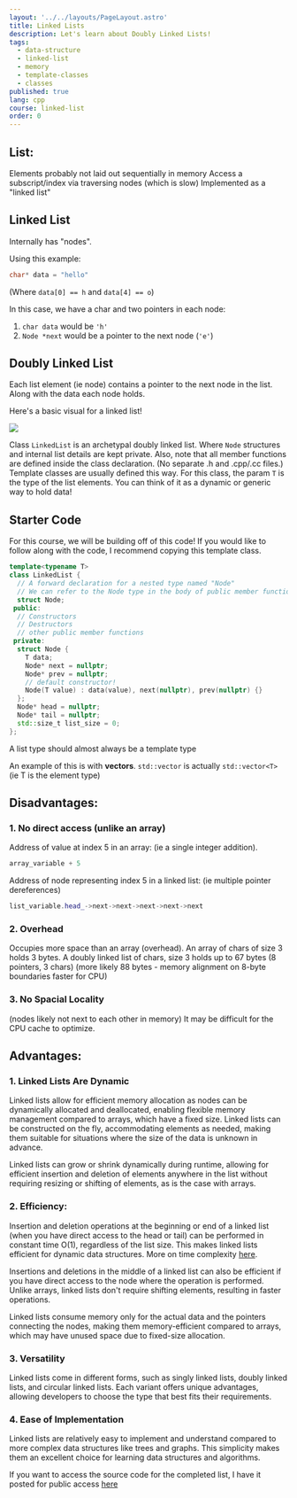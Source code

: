 ```yaml
---
layout: '../../layouts/PageLayout.astro'
title: Linked Lists
description: Let's learn about Doubly Linked Lists!
tags:
  - data-structure
  - linked-list
  - memory
  - template-classes
  - classes
published: true
lang: cpp
course: linked-list
order: 0
---
```


## List:
Elements probably not laid out sequentially in memory
Access a subscript/index via traversing nodes (which is slow)
Implemented as a "linked list"

## Linked List
Internally has "nodes".

Using this example:
```cpp
char* data = "hello"
```

(Where `data[0] == h` and `data[4] == o`)

In this case, we have a char and two pointers in each node:
1. `char data` would be `'h'`
2. `Node *next` would be a pointer to the next node (`'e'`)

## Doubly Linked List
Each list element (ie node) contains a pointer to the next node in the list. Along with the data each node holds.

Here's a basic visual for a linked list!

![](/svg/linked-list.svg)

Class `LinkedList` is an archetypal doubly linked list. Where `Node` structures and internal list details are kept private. Also, note that all member functions are defined inside the class declaration. (No separate .h and .cpp/.cc files.) Template classes are usually defined this way. For this class, the param `T` is the type of the list elements. You can think of it as a dynamic or generic way to hold data!

## Starter Code
For this course, we will be building off of this code! If you would like to follow along with the code, I recommend copying this template class.
```cpp
template<typename T>
class LinkedList {
  // A forward declaration for a nested type named "Node"
  // We can refer to the Node type in the body of public member functions even though it hasn't been fully defined yet
  struct Node;
 public:
  // Constructors
  // Destructors
  // other public member functions
 private:
  struct Node {
    T data;
    Node* next = nullptr;
    Node* prev = nullptr;
    // default constructor!
    Node(T value) : data(value), next(nullptr), prev(nullptr) {}
  };
  Node* head = nullptr;
  Node* tail = nullptr;
  std::size_t list_size = 0;
};
```

A list type should almost always be a template type

An example of this is with **vectors**. `std::vector` is actually `std::vector<T>`
(ie T is the element type)

## Disadvantages:
### 1. No direct access (unlike an array)
Address of value at index 5 in an array: (ie a single integer addition).
```cpp
array_variable + 5
```

Address of node representing index 5 in a linked list: (ie multiple pointer dereferences)
```cpp
list_variable.head_->next->next->next->next->next
```

### 2. Overhead
Occupies more space than an array (overhead). An array of chars of size 3 holds 3 bytes. A doubly linked list of chars, size 3 holds up to 67 bytes (8 pointers, 3 chars) (more likely 88 bytes - memory alignment on 8-byte boundaries faster for CPU)

### 3. No Spacial Locality
(nodes likely not next to each other in memory) It may be difficult for the CPU cache to optimize.

## Advantages:
### 1. Linked Lists Are Dynamic
Linked lists allow for efficient memory allocation as nodes can be dynamically allocated and deallocated, enabling flexible memory management compared to arrays, which have a fixed size. Linked lists can be constructed on the fly, accommodating elements as needed, making them suitable for situations where the size of the data is unknown in advance.

Linked lists can grow or shrink dynamically during runtime, allowing for efficient insertion and deletion of elements anywhere in the list without requiring resizing or shifting of elements, as is the case with arrays.

### 2. Efficiency:
Insertion and deletion operations at the beginning or end of a linked list (when you have direct access to the head or tail) can be performed in constant time O(1), regardless of the list size. This makes linked lists efficient for dynamic data structures. More on time complexity [here](https://PerfectLine.iocourses/cpp/dsa/complexity/).

Insertions and deletions in the middle of a linked list can also be efficient if you have direct access to the node where the operation is performed. Unlike arrays, linked lists don't require shifting elements, resulting in faster operations.

Linked lists consume memory only for the actual data and the pointers connecting the nodes, making them memory-efficient compared to arrays, which may have unused space due to fixed-size allocation.

### 3. Versatility
Linked lists come in different forms, such as singly linked lists, doubly linked lists, and circular linked lists. Each variant offers unique advantages, allowing developers to choose the type that best fits their requirements.

### 4. Ease of Implementation
Linked lists are relatively easy to implement and understand compared to more complex data structures like trees and graphs. This simplicity makes them an excellent choice for learning data structures and algorithms.


If you want to access the source code for the completed list, I have it posted for public access [here](https://github.com/paperwrld/codesantacruz-solutions/blob/main/linked-list/linked_list.h)